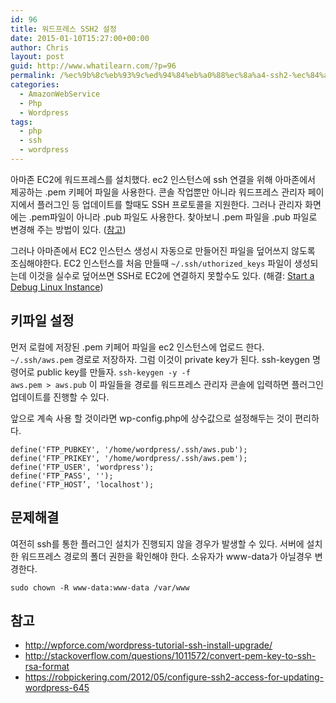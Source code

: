 ```yaml
---
id: 96
title: 워드프레스 SSH2 설정
date: 2015-01-10T15:27:00+00:00
author: Chris
layout: post
guid: http://www.whatilearn.com/?p=96
permalink: /%ec%9b%8c%eb%93%9c%ed%94%84%eb%a0%88%ec%8a%a4-ssh2-%ec%84%a4%ec%a0%95/
categories:
  - AmazonWebService
  - Php
  - Wordpress
tags:
  - php
  - ssh
  - wordpress
---
```

아마존 EC2에 워드프레스를 설치했다. ec2 인스턴스에 ssh 연결을 위해 아마존에서  제공하는 .pem 키페어 파일을 사용한다. 콘솔 작업뿐만 아니라 워드프레스 관리자 페이지에서 플러그인 등 업데이트를 할때도 SSH 프로토콜을 지원한다. 그러나 관리자 화면에는 .pem파일이 아니라 .pub 파일도 사용한다. 찾아보니 .pem 파일을 .pub 파일로 변경해 주는 방법이 있다. (<a href="http://wpforce.com/wordpress-tutorial-ssh-install-upgrade/">참고</a>)

그러나 아마존에서 EC2 인스턴스 생성시 자동으로 만들어진 파일을 덮어쓰지 않도록 조심해야한다. EC2 인스턴스를 처음 만들때 <code>~/.ssh/uthorized_keys</code> 파일이 생성되는데 이것을
실수로 덮어쓰면 SSH로 EC2에 연결하지 못할수도 있다. (해결: <a href="https://aws.amazon.com/articles/5213606968661598">Start a Debug Linux Instance</a>)


## 키파일 설정 

먼저 로컬에 저장된 .pem 키페어 파일을 ec2 인스턴스에 업로드 한다. <code>~/.ssh/aws.pem</code> 경로로 저장하자. 그럼 이것이 private key가 된다. ssh-keygen 명령어로 public key를 만들자. <code>ssh-keygen -y -f aws.pem &gt; aws.pub</code> 이 파일들을 경로를 워드프레스 관리자 콘솔에 입력하면 플러그인 업데이트를 진행할 수 있다.

앞으로 계속 사용 할 것이라면 wp-config.php에 상수값으로 설정해두는 것이 편리하다.

<pre><code class="php">define('FTP_PUBKEY', '/home/wordpress/.ssh/aws.pub');
define('FTP_PRIKEY', '/home/wordpress/.ssh/aws.pem');
define('FTP_USER', 'wordpress');
define('FTP_PASS', '');
define('FTP_HOST’, 'localhost');
</code></pre>


## 문제해결

여전히 ssh를 통한 플러그인 설치가 진행되지 않을 경우가 발생할 수 있다. 서버에 설치한 워드프레스 경로의 폴더 권한을 확인해야 한다. 소유자가 www-data가 아닐경우 변경한다.

```
sudo chown -R www-data:www-data /var/www
```


## 참고

<ul>
<li><a href="http://wpforce.com/wordpress-tutorial-ssh-install-upgrade/">http://wpforce.com/wordpress-tutorial-ssh-install-upgrade/</a></li>
<li><a href="http://stackoverflow.com/questions/1011572/convert-pem-key-to-ssh-rsa-format">http://stackoverflow.com/questions/1011572/convert-pem-key-to-ssh-rsa-format</a></li>
<li><a href="https://robpickering.com/2012/05/configure-ssh2-access-for-updating-wordpress-645">https://robpickering.com/2012/05/configure-ssh2-access-for-updating-wordpress-645</a></li>
</ul>
